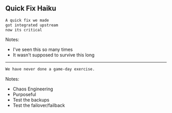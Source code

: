 ## Quick Fix Haiku

```markdown
A quick fix we made
got integrated upstream
now its critical
```

Notes:
- I've seen this so many times
- It wasn't supposed to survive this long

---

```markdown
We have never done a game-day exercise.
```

Notes:
- Chaos Engineering
- Purposeful
- Test the backups
- Test the failover/failback